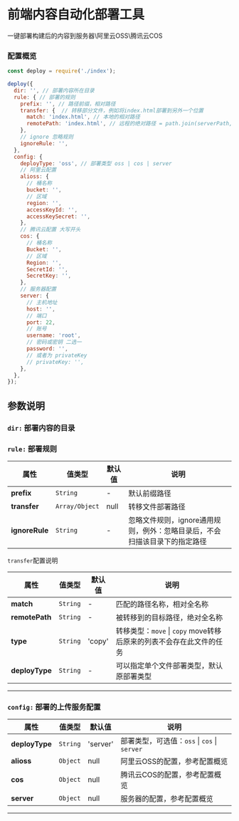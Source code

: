 # 前端内容自动化部署工具  
一键部署构建后的内容到服务器\阿里云OSS\腾讯云COS

### 配置概览
```javascript
const deploy = require('./index');

deploy({
  dir: '', // 部署内容所在目录
  rule: { // 部署的规则
    prefix: '', // 路径前缀，相对路径
    transfer: {  // 转移部分文件，例如将index.html部署到另外一个位置
      match: 'index.html', // 本地的相对路径
      remotePath: 'index.html', // 远程的绝对路径 = path.join(serverPath,remotePath)
    },
    // ignore 忽略规则
    ignoreRule: '',
  },
  config: {
    deployType: 'oss', // 部署类型 oss | cos | server
    // 阿里云配置
    alioss: {
      // 桶名称
      bucket: '',
      // 区域
      region: '',
      accessKeyId: '',
      accessKeySecret: '',
    },
    // 腾讯云配置 大写开头
    cos: {
      // 桶名称
      Bucket: '',
      // 区域
      Region: '',
      SecretId: '',
      SecretKey: '',
    },
    // 服务器配置
    server: {
      // 主机地址
      host: '',
      // 端口
      port: 22,
      // 账号
      username: 'root',
      // 密码或密钥 二选一
      password: '',
      // 或者为 privateKey
      // privateKey: '',
    },
  },
});
```

## 参数说明
### `dir:` 部署内容的目录  
### `rule:` 部署规则  
| 属性 | 值类型 | 默认值 | 说明 |
| ---- | ---- | ---- | ---- |
| **prefix** | `String` | - | 默认前缀路径 |
| **transfer** | `Array/Object` | null | 转移文件部署路径 |
| **ignoreRule** | `String` | - | 忽略文件规则，ignore通用规则，例外：忽略目录后，不会扫描该目录下的指定路径 |  

`transfer`配置说明

| 属性 | 值类型 | 默认值 | 说明 |
| ---- | ---- | ---- | ---- |
| **match** | `String` | - | 匹配的路径名称，相对全名称 |
| **remotePath** | `String` | - | 被转移到的目标路径，绝对全名称 |
| **type** | `String` | 'copy' | 转移类型：`move` \| `copy` move转移后原来的列表不会存在此文件的任务 |
| **deployType** | `String` | - | 可以指定单个文件部署类型，默认原部署类型 |

----------

### `config:` 部署的上传服务配置    

| 属性 | 值类型 | 默认值 | 说明 |
| ---- | ---- | ---- | ---- |
| **deployType** | `String` | 'server' | 部署类型，可选值：`oss` \| `cos` \| `server` |
| **alioss** | `Object` | null | 阿里云OSS的配置，参考配置概览 |
| **cos** | `Object` | null | 腾讯云COS的配置，参考配置概览 |
| **server** | `Object` | null | 服务器的配置，参考配置概览 |  

-----------
